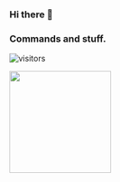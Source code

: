### Hi there 👋

<!--
**3rnestocs/3rnestocs** is a ✨ _special_ ✨ repository because its `README.md` (this file) appears on your GitHub profile.

Here are some ideas to get you started:

- 🔭 I’m currently working on creating a portfolio on my own website.
- 🌱 I’m currently learning Javascript, and practicing Swift.
- 👯 I’m looking to collaborate on any project that fits with my principles as a junior developer.
- 💬 Ask me about anything you want If you are respectful, I'll answer happily.
- 📫 How to reach me: @3rnestocs in any social media.
- ⚡ Fun fact: Why would I share my awesome jokes with a stranger?
-->

### Commands and stuff.

![visitors](https://visitor-badge.glitch.me/badge?page_id=https://github.com/3rnestocs/3rnestocs)

<img height="180em" src="https://github-readme-stats.vercel.app/api?username=3rnestocs&show_icons=true&hide_border=true&&count_private=true&include_all_commits=true" />
